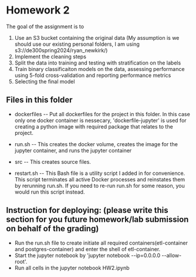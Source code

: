 # Homework 2

The goal of the assignment is to
1. Use an S3 bucket containing the original data (My assumption is we should use our existing personal folders, I am using s3://de300spring2024/ryan_newkirk/)
2. Implement the cleaning steps
3. Split the data into training and testing with stratification on the labels
4. Train binary classificaiton models on the data, assessing performance using 5-fold cross-validation and reporting performance metrics
5. Selecting the final model

## Files in this folder

   - dockerfiles -- Put all dockerfiles for the project in this folder. In this case only one docker container is nessecary, 'dockerfile-jupyter' is used for creating a python image with required package that relates to the project.
   
   - run.sh -- This creates the docker volume, creates the image for the jupyter container, and runs the jupyter container
      
   - src -- This creates source files.

   - restart.sh -- This Bash file is a utility script I added in for convenience. This script terminates all active Docker processes and reinstates them by rerunning run.sh. If you need to re-run run.sh for some reason, you would run this script instead.

## Instruction for deploying: (please write this section for you future homework/lab submission on behalf of the grading)

   - Run the run.sh file to create initiate all required containers(etl-container and postgres-container) and enter the shell of etl-container. 
   - Start the jupyter notebook by 'jupyter notebook --ip=0.0.0.0 --allow-root'. 
   - Run all cells in the jupyter notebook HW2.ipynb
